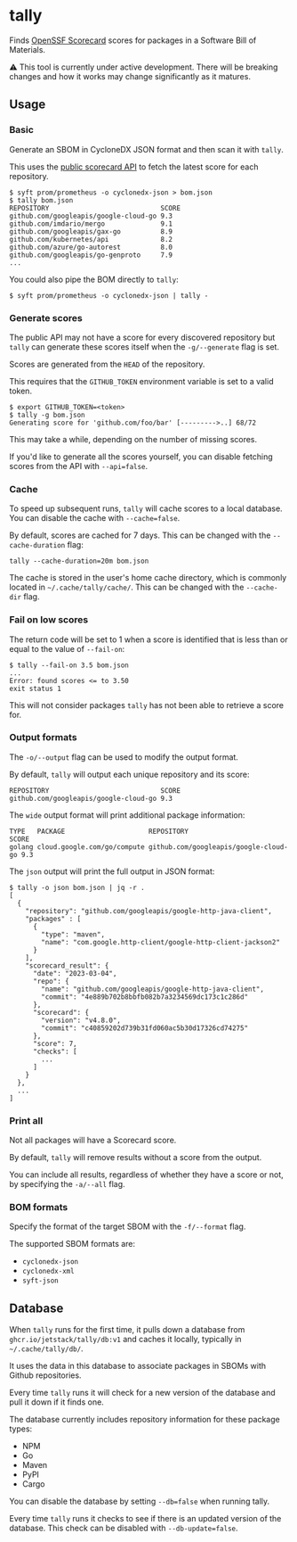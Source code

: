# tally

Finds [OpenSSF Scorecard](https://github.com/ossf/scorecard) scores for packages
in a Software Bill of Materials.

⚠️ This tool is currently under active development. There will be breaking changes
and how it works may change significantly as it matures.

## Usage

### Basic

Generate an SBOM in CycloneDX JSON format and then scan it with `tally`.

This uses the [public scorecard API](https://api.securityscorecards.dev/#/) to
fetch the latest score for each repository.

```
$ syft prom/prometheus -o cyclonedx-json > bom.json
$ tally bom.json
REPOSITORY                            SCORE
github.com/googleapis/google-cloud-go 9.3
github.com/imdario/mergo              9.1
github.com/googleapis/gax-go          8.9
github.com/kubernetes/api             8.2
github.com/azure/go-autorest          8.0
github.com/googleapis/go-genproto     7.9
...
```

You could also pipe the BOM directly to `tally`:

```
$ syft prom/prometheus -o cyclonedx-json | tally -
```

### Generate scores

The public API may not have a score for every discovered repository but `tally`
can generate these scores itself when the `-g/--generate` flag is
set.

Scores are generated from the `HEAD` of the repository.

This requires that the `GITHUB_TOKEN` environment variable is set to a valid
token.

```
$ export GITHUB_TOKEN=<token>
$ tally -g bom.json
Generating score for 'github.com/foo/bar' [--------->..] 68/72
```

This may take a while, depending on the number of missing scores.

If you'd like to generate all the scores yourself, you can disable fetching
scores from the API with `--api=false`.

### Cache

To speed up subsequent runs, `tally` will cache scores to a local database. You
can disable the cache with `--cache=false`.

By default, scores are cached for 7 days. This can be changed with the
`--cache-duration` flag:

```
tally --cache-duration=20m bom.json
```

The cache is stored in the user's home cache directory, which is commonly
located in `~/.cache/tally/cache/`. This can be changed with the `--cache-dir`
flag.

### Fail on low scores

The return code will be set to 1 when a score is identified that is less than
or equal to the value of `--fail-on`:

```
$ tally --fail-on 3.5 bom.json
...
Error: found scores <= to 3.50
exit status 1
```

This will not consider packages `tally` has not been able to retrieve a score
for.

### Output formats

The `-o/--output` flag can be used to modify the output format.

By default, `tally` will output each unique repository and its score:

```
REPOSITORY                            SCORE
github.com/googleapis/google-cloud-go 9.3
```

The `wide` output format will print additional package information:

```
TYPE   PACKAGE                     REPOSITORY                            SCORE
golang cloud.google.com/go/compute github.com/googleapis/google-cloud-go 9.3
```

The `json` output will print the full output in JSON format:

```
$ tally -o json bom.json | jq -r .
[
  {
    "repository": "github.com/googleapis/google-http-java-client",
    "packages" : [
      {
        "type": "maven",
        "name": "com.google.http-client/google-http-client-jackson2"
      }
    ],
    "scorecard_result": {
      "date": "2023-03-04",
      "repo": {
        "name": "github.com/googleapis/google-http-java-client",
        "commit": "4e889b702b8bbfb082b7a3234569dc173c1c286d"
      },
      "scorecard": {
        "version": "v4.8.0",
        "commit": "c40859202d739b31fd060ac5b30d17326cd74275"
      },
      "score": 7,
      "checks": [
        ...
      ]
    }
  },
  ...
]
```

### Print all

Not all packages will have a Scorecard score.

By default, `tally` will remove results without a score from the output.

You can include all results, regardless of whether they have a score or not, by
specifying the `-a/--all` flag.

### BOM formats

Specify the format of the target SBOM with the `-f/--format` flag.

The supported SBOM formats are:

- `cyclonedx-json`
- `cyclonedx-xml`
- `syft-json`

## Database

When `tally` runs for the first time, it pulls down a database from
`ghcr.io/jetstack/tally/db:v1` and caches it locally, typically in
`~/.cache/tally/db/`.

It uses the data in this database to associate packages in SBOMs with Github
repositories.

Every time `tally` runs it will check for a new version of the database and pull
it down if it finds one.

The database currently includes repository information for these package types:

- NPM
- Go
- Maven
- PyPI
- Cargo

You can disable the database by setting `--db=false` when running tally.

Every time `tally` runs it checks to see if there is an updated version of the
database. This check can be disabled with `--db-update=false`.
